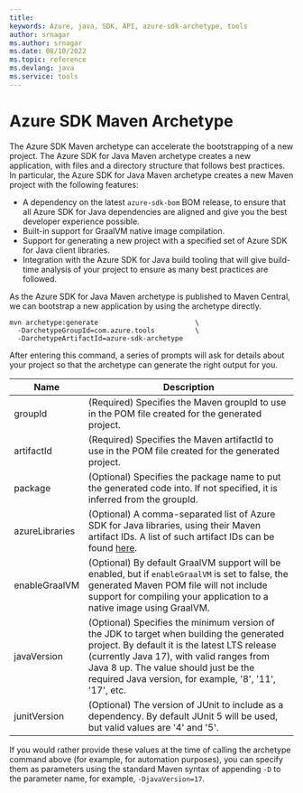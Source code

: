 ```yaml
---
title: 
keywords: Azure, java, SDK, API, azure-sdk-archetype, tools
author: srnagar
ms.author: srnagar
ms.date: 08/10/2022
ms.topic: reference
ms.devlang: java
ms.service: tools
---
```

# Azure SDK Maven Archetype

The Azure SDK Maven archetype can accelerate the bootstrapping of a new project. The Azure SDK for Java Maven archetype 
creates a new application, with files and a directory structure that follows best practices. In particular, the 
Azure SDK for Java Maven archetype creates a new Maven project with the following features:

* A dependency on the latest `azure-sdk-bom` BOM release, to ensure that all Azure SDK for Java dependencies are aligned and give you the best developer experience possible.
* Built-in support for GraalVM native image compilation.
* Support for generating a new project with a specified set of Azure SDK for Java client libraries.
* Integration with the Azure SDK for Java build tooling that will give build-time analysis of your project to ensure as many best practices are followed.

As the Azure SDK for Java Maven archetype is published to Maven Central, we can bootstrap a new application by using 
the archetype directly.

```shell
mvn archetype:generate                        \
  -DarchetypeGroupId=com.azure.tools          \
  -DarchetypeArtifactId=azure-sdk-archetype
```

After entering this command, a series of prompts will ask for details about your project so that the archetype can 
generate the right output for you.


| Name           | Description  |
|----------------|--------------|
| groupId        | (Required) Specifies the Maven groupId to use in the POM file created for the generated project.  |
| artifactId     | (Required) Specifies the Maven artifactId to use in the POM file created for the generated project.  |
| package        | (Optional) Specifies the package name to put the generated code into. If not specified, it is inferred from the groupId. |
| azureLibraries | (Optional) A comma-separated list of Azure SDK for Java libraries, using their Maven artifact IDs. A list of such artifact IDs can be found [here](https://azure.github.io/azure-sdk/releases/latest/java.html). |
| enableGraalVM  | (Optional) By default GraalVM support will be enabled, but if `enableGraalVM` is set to false, the generated Maven POM file will not include support for compiling your application to a native image using GraalVM. |
| javaVersion    | (Optional) Specifies the minimum version of the JDK to target when building the generated project. By default it is the latest LTS release (currently Java 17), with valid ranges from Java 8 up. The value should just be the required Java version, for example, '8', '11', '17', etc. |
| junitVersion   | (Optional) The version of JUnit to include as a dependency. By default JUnit 5 will be used, but valid values are '4' and '5'. |

If you would rather provide these values at the time of calling the archetype command above (for example, for 
automation purposes), you can specify them as parameters using the standard Maven syntax of appending `-D` to the 
parameter name, for example, `-DjavaVersion=17`.

